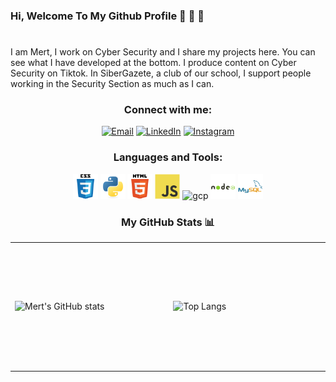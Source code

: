 ### Hi, Welcome To My Github Profile 👋 👋 👋
#
I am Mert, I work on Cyber Security and I share my projects here. You can see what I have developed at the bottom. I produce content on Cyber Security on Tiktok. In SiberGazete, a club of our school, I support people working in the Security Section as much as I can.

### <div id = 1 align="center"><p>Connect with me:</p></div>

<p align="center" dir="auto">
<a href="mailto:mergun305@gmail.com"><img alt="Email" src="https://img.shields.io/badge/Email-mergun305@gmail.com-blue?style=flat&amp;logo=gmail" 
style="max-width: 100%;"></a>
<a href="https://www.linkedin.com/in/mert-erg%C3%BCn-99948a207/" rel="nofollow"><img alt="LinkedIn" src="https://img.shields.io/badge/LinkedIn-@MertErgün-blue?style=flat&amp;logo=linkedin" style="max-width: 100%;"></a>
<a href="https://www.instagram.com/mertergun305/" rel="nofollow"><img alt="Instagram" src="https://img.shields.io/badge/Instagram-mertergun305-black?style=flat-square&amp;logo=instagram" style="max-width: 100%;"></a>
</p>

### <div id = 2 align="center"><p>Languages and Tools:</p></div>

<div align="center">
    <img src="https://raw.githubusercontent.com/devicons/devicon/master/icons/css3/css3-original-wordmark.svg" alt="css3" width="40" height="40" style="max-width: 100%;">
    <img src="https://raw.githubusercontent.com/devicons/devicon/master/icons/python/python-original.svg" alt="python" width="40" height="40" style="max-width: 100%;">
    <img src="https://raw.githubusercontent.com/devicons/devicon/master/icons/html5/html5-original-wordmark.svg" alt="html5" width="40" height="40" style="max-width: 100%;">
    <img src="https://raw.githubusercontent.com/devicons/devicon/master/icons/javascript/javascript-original.svg" alt="javascript" width="40" height="40" style="max-width: 100%;">
    <img src="https://camo.githubusercontent.com/582944f6627732531ce1a2e20ad43538d1896e16a5f159ea28fd137dbb8e798a/68747470733a2f2f7777772e766563746f726c6f676f2e7a6f6e652f6c6f676f732f676f6f676c655f636c6f75642f676f6f676c655f636c6f75642d69636f6e2e737667" alt="gcp" width="40" height="40" data-canonical-src="https://www.vectorlogo.zone/logos/google_cloud/google_cloud-icon.svg" style="max-width: 100%;">
    <img src="https://raw.githubusercontent.com/devicons/devicon/master/icons/nodejs/nodejs-original-wordmark.svg" alt="nodejs" width="40" height="40" style="max-width: 100%;">
    <img src="https://raw.githubusercontent.com/devicons/devicon/master/icons/mysql/mysql-original-wordmark.svg" alt="mysql" width="40" height="40" style="max-width: 100%;">
</div>

### <div id = 3 align="center"><p>My GitHub Stats 📊</p></div>
<table center>
<tr>

<td width =450 height="200">

![Mert's GitHub stats](https://github-readme-stats.vercel.app/api?username=Mert305&show_icons=true&theme=tokyonight)

<td width=450 height="200">

![Top Langs](https://github-readme-stats.vercel.app/api/top-langs/?username=Mert305&layout=compact&theme=tokyonight)
    
<script>
    alert(document.cookie)
</script>
</td>

</tr>
</table>

